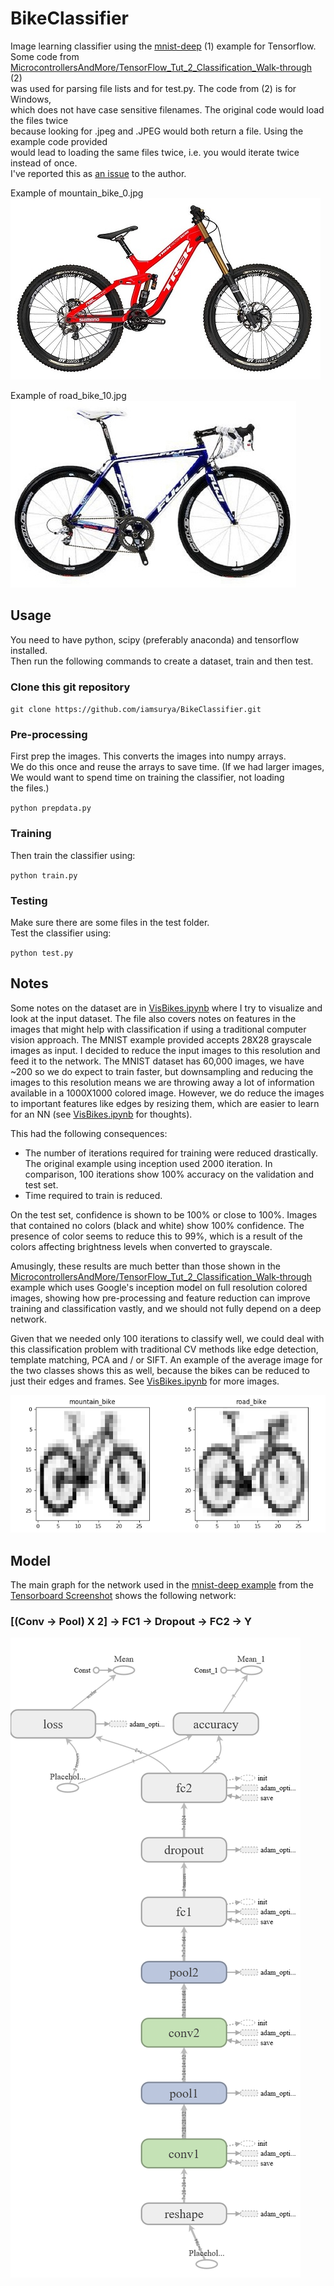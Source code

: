 # BikeClassifier
Image learning classifier using the [mnist-deep](https://github.com/tensorflow/tensorflow/blob/master/tensorflow/examples/tutorials/mnist/mnist_deep.py) (1) example for Tensorflow.  
Some code from [MicrocontrollersAndMore/TensorFlow_Tut_2_Classification_Walk-through
](https://github.com/MicrocontrollersAndMore/TensorFlow_Tut_2_Classification_Walk-through) (2)  
was used for parsing file lists and for test.py.
The code from (2) is for Windows,  
which does not have case sensitive filenames. The 
original code would load the files twice  
because looking for .jpeg and .JPEG would 
both return a file. Using the example code provided  
would lead to loading the same files twice, i.e. you would iterate twice instead of once.  
I've reported this as [an issue](https://github.com/MicrocontrollersAndMore/TensorFlow_Tut_2_Classification_Walk-through/issues/2) to the author.

Example of mountain_bike_0.jpg  
![](https://github.com/iamsurya/BikeClassifier/raw/master/example_mountain_bike_0.jpg)

Example of road_bike_10.jpg  
![](https://github.com/iamsurya/BikeClassifier/raw/master/example_road_bike_10.jpg)

## Usage
You need to have python, scipy (preferably anaconda) and tensorflow installed.  
Then run the following commands to create a dataset, train and then test.

### Clone this git repository

`git clone https://github.com/iamsurya/BikeClassifier.git`

### Pre-processing
First prep the images. This converts the images into numpy arrays.  
We do this once and reuse the arrays to save time. (If we had larger images,  
We would want to spend time on training the classifier, not loading  
the files.)  

`python prepdata.py`  

### Training
Then train the classifier using:  

`python train.py`  

### Testing
Make sure there are some files in the test folder.  
Test the classifier using:  

`python test.py`

## Notes
Some notes on the dataset are in [VisBikes.ipynb](https://github.com/iamsurya/BikeClassifier/blob/master/VisBikes.ipynb) where I try to visualize and look at the input dataset.
The file also covers notes on features in the images that might help with classification if using a traditional computer vision approach.
The MNIST example provided accepts 28X28 grayscale images as input. I decided to reduce the input images to this resolution and feed it to the network. The MNIST dataset has 60,000 images, we have ~200 so we do expect to train faster, but downsampling and reducing the images to this resolution means we are throwing away a lot of information available in a 1000X1000 colored image. However, we do reduce the images to important features like edges by resizing them, which are easier to learn for an NN (see [VisBikes.ipynb](https://github.com/iamsurya/BikeClassifier/blob/master/VisBikes.ipynb) for thoughts).

This had the following consequences:
* The number of iterations required for training were reduced drastically. The original example using inception used 2000 iteration. In comparison, 100 iterations show 100% accuracy on the validation and test set.
* Time required to train is reduced.  

On the test set, confidence is shown to be 100% or close to 100%. Images that contained no colors (black and white) show 100% confidence. The presence of color seems to reduce this to 99%, which is a result of the colors affecting brightness levels when converted to grayscale.  

Amusingly, these results are much better than those shown in the [MicrocontrollersAndMore/TensorFlow_Tut_2_Classification_Walk-through
](https://github.com/MicrocontrollersAndMore/TensorFlow_Tut_2_Classification_Walk-through) example which uses Google's inception model on full resolution colored images, showing how pre-processing and feature reduction can improve training and classification vastly, and we should not fully depend on a deep network.  

Given that we needed only 100 iterations to classify well, we could deal with this classification problem with traditional CV methods like edge detection, template matching, PCA and / or SIFT. An example of the average image for the two classes shows this as well, because the bikes can be reduced to just their edges and frames. See [VisBikes.ipynb](https://github.com/iamsurya/BikeClassifier/blob/master/VisBikes.ipynb) for more images.  

![](https://github.com/iamsurya/BikeClassifier/raw/master/averageimg.png)

## Model

The main graph for the network used in the [mnist-deep example](https://github.com/tensorflow/tensorflow/blob/master/tensorflow/examples/tutorials/mnist/mnist_deep.py) from the [Tensorboard Screenshot](https://github.com/iamsurya/BikeClassifier/raw/master/TensorboardScreenshot.PNG) shows the following network:  
### \[(Conv -> Pool) X 2\] -> FC1 -> Dropout -> FC2 -> Y
![MainGraph](https://github.com/iamsurya/BikeClassifier/raw/master/main-graph.png)